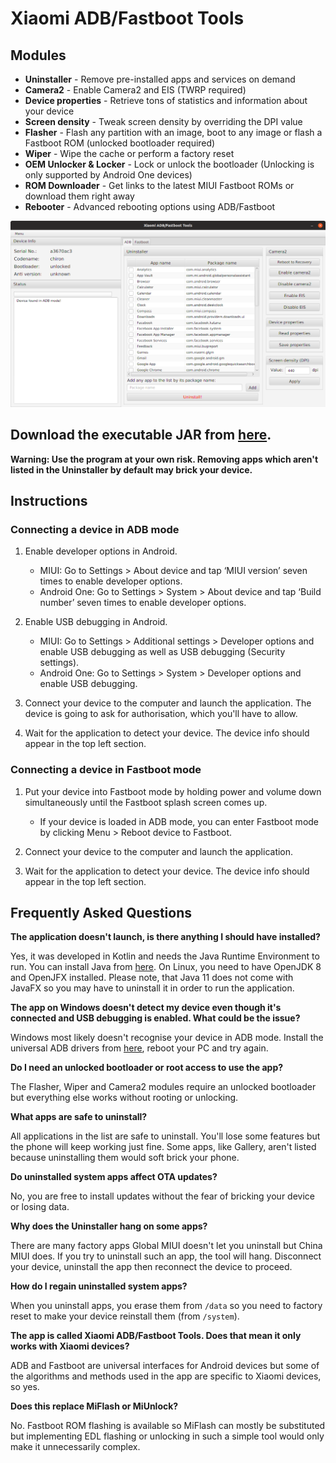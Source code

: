 # Xiaomi ADB/Fastboot Tools

## Modules

* **Uninstaller** - Remove pre-installed apps and services on demand
* **Camera2** - Enable Camera2 and EIS (TWRP required)
* **Device properties** - Retrieve tons of statistics and information about your device
* **Screen density** - Tweak screen density by overriding the DPI value
* **Flasher** - Flash any partition with an image, boot to any image or flash a Fastboot ROM (unlocked bootloader required)
* **Wiper** - Wipe the cache or perform a factory reset
* **OEM Unlocker & Locker** - Lock or unlock the bootloader (Unlocking is only supported by Android One devices)
* **ROM Downloader** - Get links to the latest MIUI Fastboot ROMs or download them right away
* **Rebooter** - Advanced rebooting options using ADB/Fastboot

![](screenshot.png)

## Download the executable JAR from [here](https://github.com/Saki-EU/XiaomiADBFastbootTools/releases/latest).

**Warning: Use the program at your own risk. Removing apps which aren't listed in the Uninstaller by default may brick your device.**

## Instructions

### Connecting a device in ADB mode

1. Enable developer options in Android.

    * MIUI: Go to Settings > About device and tap ‘MIUI version’ seven times to enable developer options.
    * Android One: Go to Settings > System > About device and tap ‘Build number’ seven times to enable developer options.

2. Enable USB debugging in Android.

    * MIUI: Go to Settings > Additional settings > Developer options and enable USB debugging as well as USB debugging (Security settings).
    * Android One: Go to Settings > System > Developer options and enable USB debugging.

3. Connect your device to the computer and launch the application. The device is going to ask for authorisation, which you'll have to allow.

4. Wait for the application to detect your device. The device info should appear in the top left section.

### Connecting a device in Fastboot mode

1. Put your device into Fastboot mode by holding power and volume down simultaneously until the Fastboot splash screen comes up.

    * If your device is loaded in ADB mode, you can enter Fastboot mode by clicking Menu > Reboot device to Fastboot.

2. Connect your device to the computer and launch the application.

3. Wait for the application to detect your device. The device info should appear in the top left section.

## Frequently Asked Questions

**The application doesn't launch, is there anything I should have installed?**

Yes, it was developed in Kotlin and needs the Java Runtime Environment to run. You can install Java from [here](https://java.com/en/download/). On Linux, you need to have OpenJDK 8 and OpenJFX installed. Please note, that Java 11 does not come with JavaFX so you may have to uninstall it in order to run the application.

**The app on Windows doesn't detect my device even though it's connected and USB debugging is enabled. What could be the issue?**

Windows most likely doesn't recognise your device in ADB mode. Install the universal ADB drivers from [here](http://dl.adbdriver.com/upload/adbdriver.zip), reboot your PC and try again.

**Do I need an unlocked bootloader or root access to use the app?**

The Flasher, Wiper and Camera2 modules require an unlocked bootloader but everything else works without rooting or unlocking.

**What apps are safe to uninstall?**

All applications in the list are safe to uninstall. You'll lose some features but the phone will keep working just fine. Some apps, like Gallery, aren't listed because uninstalling them would soft brick your phone.

**Do uninstalled system apps affect OTA updates?**

No, you are free to install updates without the fear of bricking your device or losing data.

**Why does the Uninstaller hang on some apps?**

There are many factory apps Global MIUI doesn't let you uninstall but China MIUI does. If you try to uninstall such an app, the tool will hang. Disconnect your device, uninstall the app then reconnect the device to proceed.

**How do I regain uninstalled system apps?**

When you uninstall apps, you erase them from `/data` so you need to factory reset to make your device reinstall them (from `/system`).

**The app is called Xiaomi ADB/Fastboot Tools. Does that mean it only works with Xiaomi devices?**

ADB and Fastboot are universal interfaces for Android devices but some of the algorithms and methods used in the app are specific to Xiaomi devices, so yes.

**Does this replace MiFlash or MiUnlock?**

No. Fastboot ROM flashing is available so MiFlash can mostly be substituted but implementing EDL flashing or unlocking in such a simple tool would only make it unnecessarily complex.
